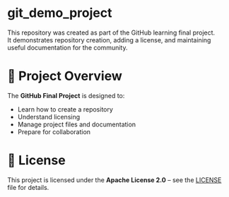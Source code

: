 # git_demo_project

This repository was created as part of the GitHub learning final project.  
It demonstrates repository creation, adding a license, and maintaining useful documentation for the community.


# 📄 Project Overview
The **GitHub Final Project** is designed to:
- Learn how to create a repository
- Understand licensing
- Manage project files and documentation
- Prepare for collaboration


# 📜 License
This project is licensed under the **Apache License 2.0** – see the [LICENSE](LICENSE) file for details.

